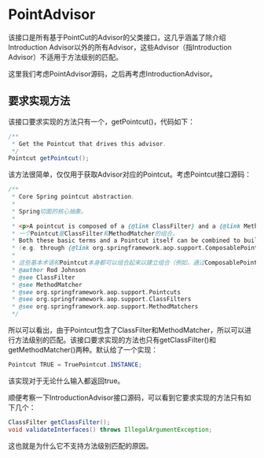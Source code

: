 # PointAdvisor

该接口是所有基于PointCut的Advisor的父类接口，这几乎涵盖了除介绍Introduction Advisor以外的所有Advisor，这些Advisor（指Introduction Advisor）不适用于方法级别的匹配。

这里我们考虑PointAdvisor源码，之后再考虑IntroductionAdvisor。

## 要求实现方法

该接口要求实现的方法只有一个，getPointcut()，代码如下：

```java
/**
 * Get the Pointcut that drives this advisor.
 */
Pointcut getPointcut();
```

该方法很简单，仅仅用于获取Advisor对应的Pointcut。考虑Pointcut接口源码：

```java
/**
 * Core Spring pointcut abstraction.
 *
 * Spring切面的核心抽象。
 *
 * <p>A pointcut is composed of a {@link ClassFilter} and a {@link MethodMatcher}.
 * 一个Pointcut是ClassFilter和MethodMatcher的组合。
 * Both these basic terms and a Pointcut itself can be combined to build up combinations
 * (e.g. through {@link org.springframework.aop.support.ComposablePointcut}).
 *
 * 这些基本术语和Pointcut本身都可以组合起来以建立组合（例如，通过ComposablePointcut）。
 * @author Rod Johnson
 * @see ClassFilter
 * @see MethodMatcher
 * @see org.springframework.aop.support.Pointcuts
 * @see org.springframework.aop.support.ClassFilters
 * @see org.springframework.aop.support.MethodMatchers
 */
```

所以可以看出，由于Pointcut包含了ClassFilter和MethodMatcher，所以可以进行方法级别的匹配。该接口要求实现的方法也只有getClassFilter()和getMethodMatcher()两种。默认给了一个实现：

```java
Pointcut TRUE = TruePointcut.INSTANCE;
```

该实现对于无论什么输入都返回true。

顺便考察一下IntroductionAdvisor接口源码，可以看到它要求实现的方法只有如下几个：

```java
ClassFilter getClassFilter();
void validateInterfaces() throws IllegalArgumentException;
```

这也就是为什么它不支持方法级别匹配的原因。
